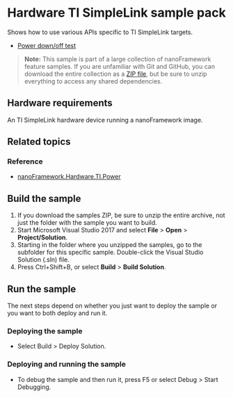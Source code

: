 # Hardware TI SimpleLink sample pack

Shows how to use various APIs specific to TI SimpleLink targets.

- [Power down/off test](/TI.PowerMode)

> **Note:** This sample is part of a large collection of nanoFramework feature samples.
> If you are unfamiliar with Git and GitHub, you can download the entire collection as a
> [ZIP file](https://github.com/nanoframework/Samples/archive/master.zip), but be
> sure to unzip everything to access any shared dependencies.
<!-- For more info on working with the ZIP file, 
> the samples collection, and GitHub, see [Get the UWP samples from GitHub](https://aka.ms/ovu2uq). 
> For more samples, see the [Samples portal](https://aka.ms/winsamples) on the Windows Dev Center.  -->

## Hardware requirements

An TI SimpleLink hardware device running a nanoFramework image.

## Related topics

### Reference

- [nanoFramework.Hardware.TI.Power](http://docs.nanoframework.net/api/nanoFramework.Hardware.TI.Power.html)

## Build the sample

1. If you download the samples ZIP, be sure to unzip the entire archive, not just the folder with the sample you want to build. 
2. Start Microsoft Visual Studio 2017 and select **File** \> **Open** \> **Project/Solution**.
3. Starting in the folder where you unzipped the samples, go to the subfolder for this specific sample. Double-click the Visual Studio Solution (.sln) file.
4. Press Ctrl+Shift+B, or select **Build** \> **Build Solution**.

## Run the sample

The next steps depend on whether you just want to deploy the sample or you want to both deploy and run it.

### Deploying the sample

- Select Build > Deploy Solution.

### Deploying and running the sample

- To debug the sample and then run it, press F5 or select Debug >  Start Debugging.

